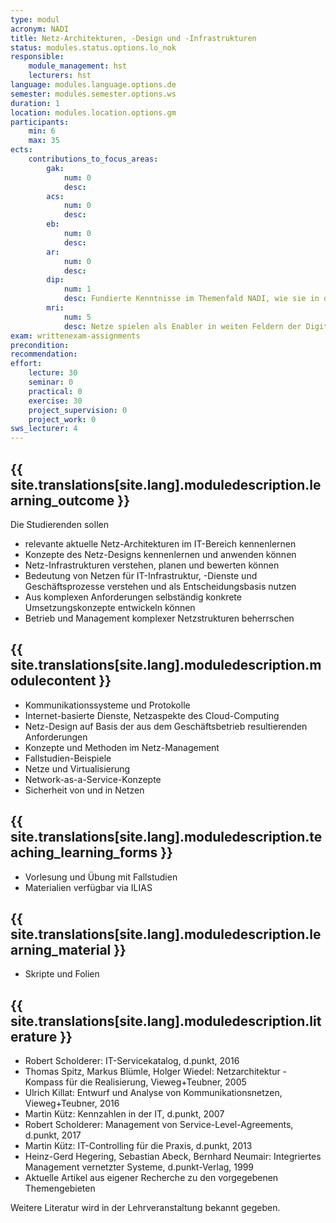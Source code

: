 ```yaml
---
type: modul
acronym: NADI
title: Netz-Architekturen, -Design und -Infrastrukturen
status: modules.status.options.lo_nok
responsible: 
    module_management: hst
    lecturers: hst
language: modules.language.options.de
semester: modules.semester.options.ws
duration: 1
location: modules.location.options.gm
participants: 
    min: 6
    max: 35
ects: 
    contributions_to_focus_areas:
        gak: 
            num: 0
            desc:
        acs: 
            num: 0
            desc:
        eb: 
            num: 0
            desc:
        ar: 
            num: 0
            desc:
        dip: 
            num: 1
            desc: Fundierte Kenntnisse im Themenfald NADI, wie sie in diesem Modul ermittelt und erarbeitet werden, sind Voraussetzung, um neue Entwicklungen im Bereich der Netz-Architekturen und -Infrastrukturen sowie des Netz-Designs zu verstehen und voranbringen zu können.
        mri: 
            num: 5
            desc: Netze spielen als Enabler in weiten Feldern der Digitalisierung eine entscheidende Rolle. In diesem Modul wird gelehrt, welche Aspekte und Entwicklungen im Bereich der Netz-Architekturen und -Infrastrukturen sowie des Netz-Designs sich wie auf den strategischen IT-Betrieb auswirken.
exam: writtenexam-assignments
precondition: 
recommendation: 
effort:
    lecture: 30
    seminar: 0
    practical: 0
    exercise: 30
    project_supervision: 0
    project_work: 0
sws_lecturer: 4  
---
```



## {{ site.translations[site.lang].moduledescription.learning_outcome }}
<!-- Learning Outcome -->

Die Studierenden sollen
* relevante aktuelle Netz-Architekturen im IT-Bereich kennenlernen
* Konzepte des Netz-Designs kennenlernen und anwenden können
* Netz-Infrastrukturen verstehen, planen und bewerten können
* Bedeutung von Netzen für IT-Infrastruktur, -Dienste und Geschäftsprozesse verstehen und als Entscheidungsbasis nutzen
* Aus komplexen Anforderungen selbständig konkrete Umsetzungskonzepte entwickeln können
* Betrieb und Management komplexer Netzstrukturen beherrschen

## {{ site.translations[site.lang].moduledescription.modulecontent }}
<!-- Modulinhalt -->

* Kommunikationssysteme und Protokolle
* Internet-basierte Dienste, Netzaspekte des Cloud-Computing
* Netz-Design auf Basis der aus dem Geschäftsbetrieb resultierenden Anforderungen
* Konzepte und Methoden im Netz-Management
* Fallstudien-Beispiele
* Netze und Virtualisierung
* Network-as-a-Service-Konzepte
* Sicherheit von und in Netzen

## {{ site.translations[site.lang].moduledescription.teaching_learning_forms }}
<!-- Lehr- und Lernformen -->

* Vorlesung und Übung mit Fallstudien
* Materialien verfügbar via ILIAS

## {{ site.translations[site.lang].moduledescription.learning_material }}
<!-- Zur Verfügung gestelltes Lehrmaterial -->

*   Skripte und Folien

## {{ site.translations[site.lang].moduledescription.literature }}
<!-- Weiterführende Literatur -->

* Robert Scholderer: IT-Servicekatalog, d.punkt, 2016
* Thomas Spitz, Markus Blümle, Holger Wiedel: Netzarchitektur - Kompass für die Realisierung, Vieweg+Teubner, 2005
* Ulrich Killat: Entwurf und Analyse von Kommunikationsnetzen, Vieweg+Teubner, 2016
* Martin Kütz: Kennzahlen in der IT, d.punkt, 2007
* Robert Scholderer: Management von Service-Level-Agreements, d.punkt, 2017
* Martin Kütz: IT-Controlling für die Praxis, d.punkt, 2013
* Heinz-Gerd Hegering, Sebastian Abeck, Bernhard Neumair: Integriertes Management vernetzter Systeme, d.punkt-Verlag, 1999
* Aktuelle Artikel aus eigener Recherche zu den vorgegebenen Themengebieten

Weitere Literatur wird in der Lehrveranstaltung bekannt gegeben.
